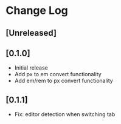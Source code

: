 # Change Log

## [Unreleased]

## [0.1.0]

- Initial release
- Add px to em convert functionality
- Add em/rem to px convert functionality

## [0.1.1]

- Fix: editor detection when switching tab
